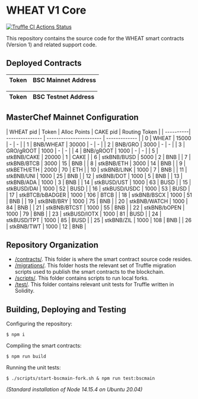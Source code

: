 # WHEAT V1 Core

[![Truffle CI Actions Status](https://github.com/GrowthDeFi/wheat-v1-core/workflows/Truffle%20CI/badge.svg)](https://github.com/GrowthDeFi/wheat-v1-core/actions)

This repository contains the source code for the WHEAT smart contracts
(Version 1) and related support code.

## Deployed Contracts

| Token         | BSC Mainnet Address                                                                                                   |
| ------------- | --------------------------------------------------------------------------------------------------------------------- |

| Token         | BSC Testnet Address                                                                                                   |
| ------------- | --------------------------------------------------------------------------------------------------------------------- |

## MasterChef Mainnet Configuration

| WHEAT pid | Token           | Alloc Points | CAKE pid | Routing Token |
| ----------| --------------- | ----------------------- | ------------- |
| 0         | WHEAT           | 15000        | -        | -             |
| 1         | BNB/WHEAT       | 30000        | -        | -             |
| 2         | BNB/GRO         | 3000         | -        | -             |
| 3         | GRO/gROOT       | 1000         | -        | -             |
| 4         | BNB/gROOT       | 1000         | -        | -             |
| 5         | stkBNB/CAKE     | 20000        | 1        | CAKE          |
| 6         | stkBNB/BUSD     | 5000         | 2        | BNB           |
| 7         | stkBNB/BTCB     | 3000         | 15       | BNB           |
| 8         | stkBNB/ETH      | 3000         | 14       | BNB           |
| 9         | stkBETH/ETH     | 2000         | 70       | ETH           |
| 10        | stkBNB/LINK     | 1000         | 7        | BNB           |
| 11        | stkBNB/UNI      | 1000         | 25       | BNB           |
| 12        | stkBNB/DOT      | 1000         | 5        | BNB           |
| 13        | stkBNB/ADA      | 1000         | 3        | BNB           |
| 14        | stkBUSD/UST     | 1000         | 63       | BUSD          |
| 15        | stkBUSD/DAI     | 1000         | 52       | BUSD          |
| 16        | stkBUSD/USDC    | 1000         | 53       | BUSD          |
| 17        | stkBTCB/bBADGER | 1000         | 106      | BTCB          |
| 18        | stkBNB/BSCX     | 1000         | 51       | BNB           |
| 19        | stkBNB/BRY      | 1000         | 75       | BNB           |
| 20        | stkBNB/WATCH    | 1000         | 84       | BNB           |
| 21        | stkBNB/BTCST    | 1000         | 55       | BNB           |
| 22        | stkBNB/bOPEN    | 1000         | 79       | BNB           |
| 23        | stkBUSD/IOTX    | 1000         | 81       | BUSD          |
| 24        | stkBUSD/TPT     | 1000         | 85       | BUSD          |
| 25        | stkBNB/ZIL      | 1000         | 108      | BNB           |
| 26        | stkBNB/TWT      | 1000         | 12       | BNB           |

## Repository Organization

* [/contracts/](contracts). This folder is where the smart contract source code
  resides.
* [/migrations/](migrations). This folder hosts the relevant set of Truffle
  migration scripts used to publish the smart contracts to the blockchain.
* [/scripts/](scripts). This folder contains scripts to run local forks.
* [/test/](test). This folder contains relevant unit tests for Truffle written
  in Solidity.

## Building, Deploying and Testing

Configuring the repository:

    $ npm i

Compiling the smart contracts:

    $ npm run build

Running the unit tests:

    $ ./scripts/start-bscmain-fork.sh & npm run test:bscmain

_(Standard installation of Node 14.15.4 on Ubuntu 20.04)_
